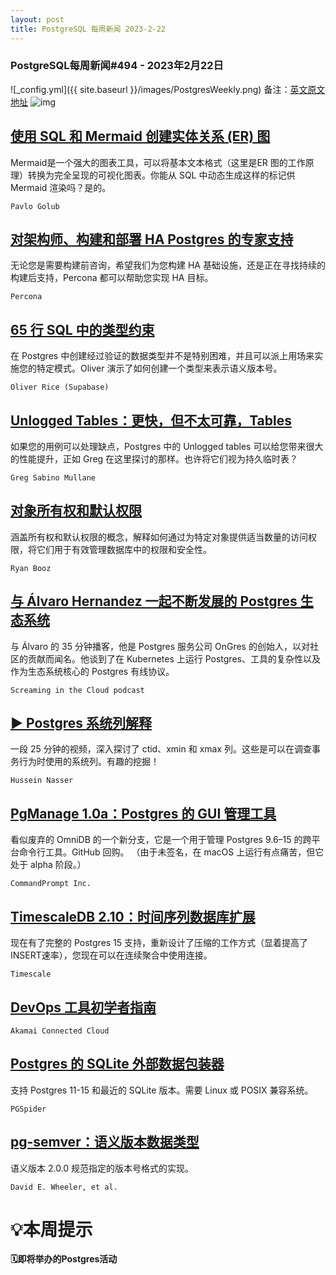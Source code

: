 ```yaml
---
layout: post
title: PostgreSQL 每周新闻 2023-2-22
---
```

### PostgreSQL每周新闻#494 - 2023年2月22日
![_config.yml]({{ site.baseurl }}/images/PostgresWeekly.png)
备注：[英文原文地址](https://postgresweekly.com/issues/494)
![img](https://res.cloudinary.com/cpress/image/upload/c_fill,g_auto,e_trim,w_600,h_120/e_make_transparent/co_white,e_outline:7/a2rxjszdlb7fvtwyasiz.png)
## [使用 SQL 和 Mermaid 创建实体关系 (ER) 图](https://postgresweekly.com/link/135699/web)
Mermaid是一个强大的图表工具，可以将基本文本格式（这里是ER 图的工作原理）转换为完全呈现的可视化图表。你能从 SQL 中动态生成这样的标记供 Mermaid 渲染吗？是的。


`Pavlo Golub `
## [对架构师、构建和部署 HA Postgres 的专家支持](https://postgresweekly.com/link/135698/web)
无论您是需要构建前咨询，希望我们为您构建 HA 基础设施，还是正在寻找持续的构建后支持，Percona 都可以帮助您实现 HA 目标。


`Percona `
## [65 行 SQL 中的类型约束](https://postgresweekly.com/link/135703/web)
在 Postgres 中创建经过验证的数据类型并不是特别困难，并且可以派上用场来实施您的特定模式。Oliver 演示了如何创建一个类型来表示语义版本号。


`Oliver Rice (Supabase) `
## [Unlogged Tables：更快，但不太可靠，Tables](https://postgresweekly.com/link/135704/web)
如果您的用例可以处理缺点，Postgres 中的 Unlogged tables 可以给您带来很大的性能提升，正如 Greg 在这里探讨的那样。也许将它们视为持久临时表？


`Greg Sabino Mullane `
## [对象所有权和默认权限](https://postgresweekly.com/link/135705/web)
涵盖所有权和默认权限的概念，解释如何通过为特定对象提供适当数量的访问权限，将它们用于有效管理数据库中的权限和安全性。


`Ryan Booz `
## [与 Álvaro Hernandez 一起不断发展的 Postgres 生态系统](https://postgresweekly.com/link/135711/web)
与 Álvaro 的 35 分钟播客，他是 Postgres 服务公司 OnGres 的创始人，以对社区的贡献而闻名。他谈到了在 Kubernetes 上运行 Postgres、工具的复杂性以及作为生态系统核心的 Postgres 有线协议。


`Screaming in the Cloud podcast`
## [▶   Postgres 系统列解释](https://postgresweekly.com/link/135712/web)
一段 25 分钟的视频，深入探讨了 ctid、xmin 和 xmax 列。这些是可以在调查事务行为时使用的系统列。有趣的挖掘！


`Hussein Nasser `
## [PgManage 1.0a：Postgres 的 GUI 管理工具](https://postgresweekly.com/link/135717/web)
看似废弃的 OmniDB 的一个新分支，它是一个用于管理 Postgres 9.6–15 的跨平台命令行工具。GitHub 回购。 （由于未签名，在 macOS 上运行有点痛苦，但它处于 alpha 阶段。）


`CommandPrompt Inc. `
## [TimescaleDB 2.10：时间序列数据库扩展](https://postgresweekly.com/link/135719/web)
现在有了完整的 Postgres 15 支持，重新设计了压缩的工作方式（显着提高了INSERT速率），您现在可以在连续聚合中使用连接。


`Timescale `
## [DevOps 工具初学者指南](https://postgresweekly.com/link/135720/web)


`Akamai Connected Cloud `
## [Postgres 的 SQLite 外部数据包装器](https://postgresweekly.com/link/135721/web)
支持 Postgres 11-15 和最近的 SQLite 版本。需要 Linux 或 POSIX 兼容系统。


`PGSpider `
## [pg-semver：语义版本数据类型](https://postgresweekly.com/link/135722/web)
语义版本 2.0.0 规范指定的版本号格式的实现。


`David E. Wheeler, et al. `
# 💡本周提示


**🗓即将举办的Postgres活动**
